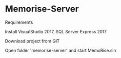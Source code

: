 # Memorise-Server

Requirements

Install VisualStudio 2017, SQL Server Express 2017

Download project from GIT

Open folder 'memorise-server' and start MemoRise.sln
